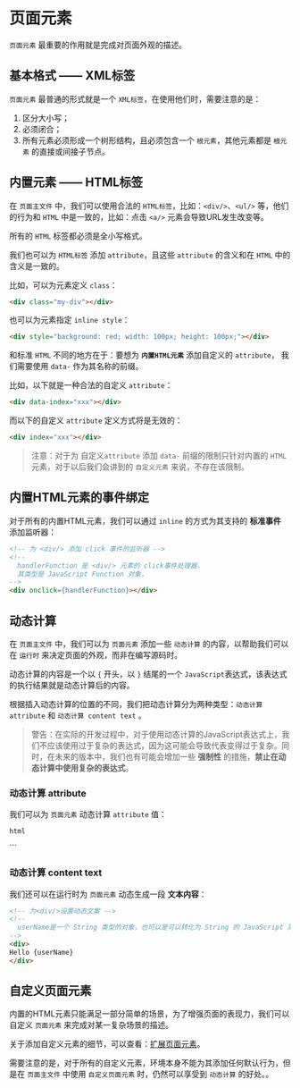 # 页面元素

```页面元素``` 最重要的作用就是完成对页面外观的描述。

## 基本格式 —— XML标签

```页面元素``` 最普通的形式就是一个 ```XML标签```，在使用他们时，需要注意的是：

1. 区分大小写；
2. 必须闭合；
3. 所有元素必须形成一个树形结构，且必须包含一个 ```根元素```，其他元素都是 ```根元素``` 的直接或间接子节点。

## 内置元素 —— HTML标签

在 ```页面主文件``` 中，我们可以使用合法的 ```HTML标签```，比如：```<div/>```、```<ul/>``` 等，他们的行为和 ```HTML``` 中是一致的，比如：点击 ```<a/>``` 元素会导致URL发生改变等。

所有的 ```HTML``` 标签都必须是全小写格式。

我们也可以为 ```HTML标签``` 添加 ```attribute```，且这些 ```attribute``` 的含义和在 ```HTML``` 中的含义是一致的。

比如，可以为元素定义 ```class```：

```html
<div class="my-div"></div>
```

也可以为元素指定 ```inline style```：

```html
<div style="background: red; width: 100px; height: 100px;"></div>
```

和标准 ```HTML``` 不同的地方在于：要想为 **```内置HTML元素```** 添加自定义的 ```attribute```， 我们需要使用 ```data-``` 作为其名称的前缀。

比如，以下就是一种合法的自定义 ```attribute```：

```html
<div data-index="xxx"></div>
```

而以下的自定义 ```attribute``` 定义方式将是无效的：

```html
<div index="xxx"></div>
```

> 注意：对于为 自定义```attribute``` 添加 ```data-``` 前缀的限制只针对内置的 ```HTML``` 元素，对于以后我们会讲到的 ```自定义元素``` 来说，不存在该限制。

## 内置HTML元素的事件绑定

对于所有的内置HTML元素，我们可以通过 ```inline``` 的方式为其支持的 **标准事件** 添加监听器：

```html
<!-- 为 <div/> 添加 click 事件的监听器 -->
<!--
  handlerFunction 是 <div/> 元素的 click事件处理器，
  其类型是 JavaScript Function 对象，
-->
<div onclick={handlerFunction}></div>
```

## 动态计算

在 ```页面主文件``` 中，我们可以为 ```页面元素``` 添加一些 ```动态计算``` 的内容，以帮助我们可以在 ```运行时``` 来决定页面的外观，而非在编写源码时。

动态计算的内容是一个以 ```{``` 开头，以 ```}``` 结尾的一个 ```JavaScript```表达式，该表达式的执行结果就是动态计算后的内容。

根据插入动态计算的位置的不同，我们把动态计算分为两种类型：```动态计算 attribute``` 和 ```动态计算 content text``` 。

> 警告：在实际的开发过程中，对于使用动态计算的JavaScript表达式上，我们不应该使用过于复杂的表达式，因为这可能会导致代表变得过于复杂。同时，在未来的版本中，我们也有可能会增加一些 **强制性** 的措施，**禁止在动态计算中使用复杂的表达式**。

### 动态计算 attribute

我们可以为 ```页面元素``` 动态计算 ```attribute``` 值：

```html```
<!-- 为<div/>设置动态样式 -->
<!-- 
  styleDict是一个普通JavaScript对象，其值类似这样：
  styleDict = {
    background: 'red',
    width: '100px',
    height: '100px'
  };
-->
<div style={styleDict}></div>
```


### 动态计算 content text

我们还可以在运行时为 ```页面元素``` 动态生成一段 **文本内容**：

```html
<!-- 为<div/>设置动态文案 -->
<!--
  userName是一个 String 类型的对象，也可以是可以转化为 String 的 JavaScript 简单数据类型。
-->
<div>
Hello {userName}
</div>
```

## 自定义页面元素

内置的HTML元素只能满足一部分简单的场景，为了增强页面的表现力，我们可以自定义 ```页面元素``` 来完成对某一复杂场景的描述。

关于添加自定义元素的细节，可以查看：[扩展页面元素](#扩展页面元素)。

需要注意的是，对于所有的自定义元素，环境本身不能为其添加任何默认行为，但是在 ```页面主文件``` 中使用 ```自定义页面元素``` 时，仍然可以享受到 ```动态计算``` 的好处。。

